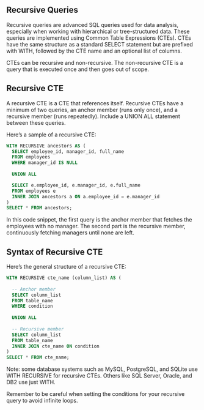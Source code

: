 ## Recursive Queries

Recursive queries are advanced SQL queries used for data analysis, especially when working with hierarchical or tree-structured data. These queries are implemented using Common Table Expressions (CTEs). CTEs have the same structure as a standard SELECT statement but are prefixed with WITH, followed by the CTE name and an optional list of columns.

CTEs can be recursive and non-recursive. The non-recursive CTE is a query that is executed once and then goes out of scope.

## Recursive CTE

A recursive CTE is a CTE that references itself. Recursive CTEs have a minimum of two queries, an anchor member (runs only once), and a recursive member (runs repeatedly). Include a UNION ALL statement between these queries.

Here’s a sample of a recursive CTE:

```SQL
WITH RECURSIVE ancestors AS (
  SELECT employee_id, manager_id, full_name
  FROM employees
  WHERE manager_id IS NULL
  
  UNION ALL

  SELECT e.employee_id, e.manager_id, e.full_name
  FROM employees e
  INNER JOIN ancestors a ON a.employee_id = e.manager_id
)
SELECT * FROM ancestors;
```
In this code snippet, the first query is the anchor member that fetches the employees with no manager. The second part is the recursive member, continuously fetching managers until none are left.

## Syntax of Recursive CTE
Here’s the general structure of a recursive CTE:

```SQL
WITH RECURSIVE cte_name (column_list) AS (
  
  -- Anchor member
  SELECT column_list
  FROM table_name
  WHERE condition
  
  UNION ALL
  
  -- Recursive member
  SELECT column_list
  FROM table_name
  INNER JOIN cte_name ON condition
)
SELECT * FROM cte_name;
```
Note: some database systems such as MySQL, PostgreSQL, and SQLite use WITH RECURSIVE for recursive CTEs. Others like SQL Server, Oracle, and DB2 use just WITH.

Remember to be careful when setting the conditions for your recursive query to avoid infinite loops.